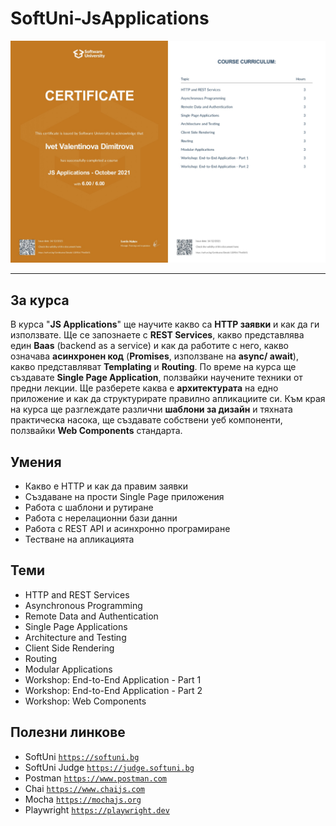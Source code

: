 # SoftUni-JsApplications
![Image Not Found](https://github.com/yveette/SoftUni-JsApplications/blob/main/JS%20Applications%20-%20October%202021%20-%20Certificate.jpg)

---

## За курса

В курса "**JS Applications**" ще научите какво сa **HTTP заявки** и как да ги използвате. Ще се запознаете с **REST Services**, какво представлява един **Baas** (backend as a service) и как да работите с него, какво означава **асинхронен код** (**Promises**, използване на **async/ await**), какво представляват **Templating** и **Routing**. По време на курса ще създавате **Single Page Application**, ползвайки научените техники от предни лекции. Ще разберете каква е **архитектурата** на едно приложение и как да структурирате правилно апликациите си. Към края на курса ще разглеждате различни **шаблони за дизайн** и тяхната практическа насока, ще създавате собствени уеб компоненти, ползвайки **Web Components** стандарта.

## Умения

- Какво е HTTP и как да правим заявки
- Създаване на прости Single Page приложения
- Работа с шаблони и рутиране
- Работа с нерелационни бази данни
- Работа с REST API и асинхронно програмиране
- Тестване на апликацията

## Теми

- HTTP and REST Services
- Asynchronous Programming
- Remote Data and Authentication
- Single Page Applications
- Architecture and Testing
- Client Side Rendering
- Routing
- Modular Applications
- Workshop: End-to-End Application - Part 1
- Workshop: End-to-End Application - Part 2
- Workshop: Web Components

## Полезни линкове

- SoftUni 
<a href="https://softuni.bg">`https://softuni.bg`</a>
- SoftUni Judge 
<a href="https://judge.softuni.bg">`https://judge.softuni.bg`</a>
- Postman 
<a href="https://www.postman.com">`https://www.postman.com`</a>
- Chai 
<a href="https://www.chaijs.com">`https://www.chaijs.com`</a>
- Mocha 
<a href="https://mochajs.org">`https://mochajs.org`</a>
- Playwright 
<a href="https://playwright.dev">`https://playwright.dev`</a>

